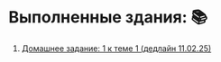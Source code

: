 # Выполненные здания: 📚

1. [Домашнее задание: 1 к теме 1 (дедлайн 11.02.25)](https://github.com/Vlad777-bit/backend_course/tree/hw_01)
